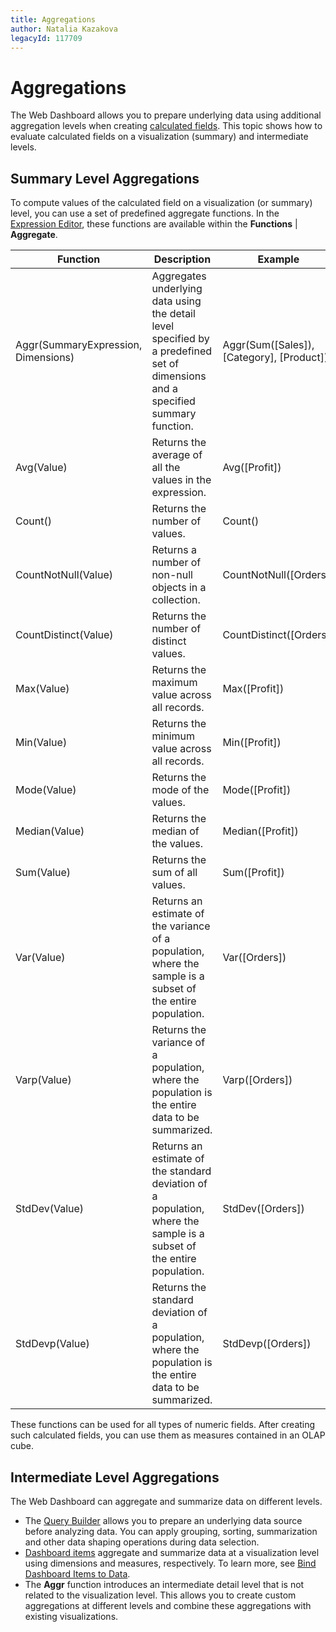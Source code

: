 ```yaml
---
title: Aggregations
author: Natalia Kazakova
legacyId: 117709
---
```

# Aggregations
The Web Dashboard allows you to prepare underlying data using additional aggregation levels when creating [calculated fields](../provide-data/calculated-fields.md). This topic shows how to evaluate calculated fields on a visualization (summary) and intermediate levels.

## Summary Level Aggregations
To compute values of the calculated field on a visualization (or summary) level, you can use a set of predefined aggregate functions. In the [Expression Editor](../provide-data/calculated-fields.md), these functions are available within the **Functions** | **Aggregate**.

| Function | Description | Example |
|---|---|---|
| Aggr(SummaryExpression, Dimensions) | Aggregates underlying data using the detail level specified by a predefined set of dimensions and a specified summary function. | Aggr(Sum([Sales]), [Category], [Product]) |
| Avg(Value) | Returns the average of all the values in the expression. | Avg([Profit]) | 
| Count() | Returns the number of values. | Count() |
| CountNotNull(Value) | Returns a number of non-null objects in a collection. | CountNotNull([Orders]) |
| CountDistinct(Value) | Returns the number of distinct values. | CountDistinct([Orders]) |
| Max(Value) | Returns the maximum value across all records. | Max([Profit]) |
| Min(Value) | Returns the minimum value across all records. | Min([Profit]) |
| Mode(Value) | Returns the mode of the values. | Mode([Profit]) |
| Median(Value) | Returns the median of the values. | Median([Profit]) |
| Sum(Value) | Returns the sum of all values. | Sum([Profit]) |
| Var(Value) | Returns an estimate of the variance of a population, where the sample is a subset of the entire population. | Var([Orders]) |
| Varp(Value) | Returns the variance of a population, where the population is the entire data to be summarized. | Varp([Orders]) |
| StdDev(Value) | Returns an estimate of the standard deviation of a population, where the sample is a subset of the entire population. | StdDev([Orders]) |
| StdDevp(Value) | Returns the standard deviation of a population, where the population is the entire data to be summarized. | StdDevp([Orders]) |

These functions can be used for all types of numeric fields. After creating such calculated fields, you can use them as measures contained in an OLAP cube.

## Intermediate Level Aggregations
The Web Dashboard can aggregate and summarize data on different levels.
* The [Query Builder](../ui-elements/dialogs-and-wizards/query-builder.md) allows you to prepare an underlying data source before analyzing data. You can apply grouping, sorting, summarization and other data shaping operations during data selection.
* [Dashboard items](../dashboard-item-settings.md) aggregate and summarize data at a visualization level using dimensions and measures, respectively. To learn more, see [Bind Dashboard Items to Data](../bind-dashboard-items-to-data.md).
* The **Aggr** function introduces an intermediate detail level that is not related to the visualization level. This allows you to create custom aggregations at different levels and combine these aggregations with existing visualizations.